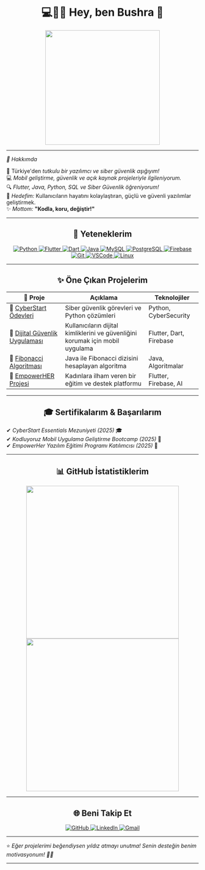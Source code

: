 <h1 align="center">💻👩‍💻 Hey, ben Bushra 🚀</h1>

<p align="center">
  <img src="https://media.giphy.com/media/xT9IgzoKnwFNmISR8I/giphy.gif" width="300px">
</p>

---

*🌟 Hakkımda*  

📍 Türkiye'den *tutkulu bir yazılımcı ve siber güvenlik aşığıyım!*  
💻 *Mobil geliştirme, güvenlik ve açık kaynak projeleriyle ilgileniyorum.*  
🔍 *Flutter, Java, Python, SQL ve Siber Güvenlik öğreniyorum!*  
🎯 *Hedefim:* Kullanıcıların hayatını kolaylaştıran, güçlü ve güvenli yazılımlar geliştirmek.  
✨ *Mottom:* **"Kodla, koru, değiştir!"**

---

<h2 align="center">🚀 Yeteneklerim</h2>

<div align="center">
  <a href="https://www.python.org/">
    <img src="https://skillicons.dev/icons?i=python&theme=dark" alt="Python">
  </a>  
  <a href="https://flutter.dev/">
    <img src="https://skillicons.dev/icons?i=flutter&theme=dark" alt="Flutter">
  </a>  
  <a href="https://dart.dev/">
    <img src="https://skillicons.dev/icons?i=dart&theme=dark" alt="Dart">
  </a>  
  <a href="https://www.java.com/">
    <img src="https://skillicons.dev/icons?i=java&theme=dark" alt="Java">
  </a>  
  <a href="https://www.mysql.com/">
    <img src="https://skillicons.dev/icons?i=mysql&theme=dark" alt="MySQL">
  </a>  
  <a href="https://www.postgresql.org/">
    <img src="https://skillicons.dev/icons?i=postgres&theme=dark" alt="PostgreSQL">
  </a>  
  <a href="https://firebase.google.com/">
    <img src="https://skillicons.dev/icons?i=firebase&theme=dark" alt="Firebase">
  </a>  
  <a href="https://git-scm.com/">
    <img src="https://skillicons.dev/icons?i=git&theme=dark" alt="Git">
  </a>  
  <a href="https://code.visualstudio.com/">
    <img src="https://skillicons.dev/icons?i=vscode&theme=dark" alt="VSCode">
  </a>  
  <a href="https://www.linux.org/">
    <img src="https://skillicons.dev/icons?i=linux&theme=dark" alt="Linux">
  </a>  
</div>

---

<h2 align="center">✨ Öne Çıkan Projelerim</h2>

| 📌 Proje | Açıklama | Teknolojiler |
|----------|---------|--------------|
| 🔹 [CyberStart Ödevleri](https://github.com/bushranovaaa/CyberStart-Odevler) | Siber güvenlik görevleri ve Python çözümleri | Python, CyberSecurity |
| 🔹 [Dijital Güvenlik Uygulaması](https://github.com/bushranovaaa/dijital_guvenlik_app) | Kullanıcıların dijital kimliklerini ve güvenliğini korumak için mobil uygulama | Flutter, Dart, Firebase |
| 🔹 [Fibonacci Algoritması](https://github.com/bushranovaaa/Fibonacci-dizisi) | Java ile Fibonacci dizisini hesaplayan algoritma | Java, Algoritmalar |
| 🔹 [EmpowerHER Projesi](https://github.com/bushranovaaa/) | Kadınlara ilham veren bir eğitim ve destek platformu | Flutter, Firebase, AI |

---

<h2 align="center">🎓 Sertifikalarım & Başarılarım</h2>

✔ *CyberStart Essentials Mezuniyeti (2025)* 🎓  
✔ *Kodluyoruz Mobil Uygulama Geliştirme Bootcamp (2025)* 📱  
✔ *EmpowerHer Yazılım Eğitimi Programı Katılımcısı (2025)* 🚀  

---

<h2 align="center">📊 GitHub İstatistiklerim</h2>

<p align="center">
  <img src="https://github-readme-stats.vercel.app/api?username=bushranovaaa&show_icons=true&theme=radical" width="400px">
  <img src="https://github-readme-stats.vercel.app/api/top-langs/?username=bushranovaaa&layout=compact&theme=radical" width="400px">
</p>

---

<h2 align="center">🌐 Beni Takip Et</h2>

<div align="center">
  <a href="https://github.com/bushranovaaa">
    <img src="https://skillicons.dev/icons?i=github&theme=dark" alt="GitHub">
  </a>  
  <a href="https://www.linkedin.com/in/bushranovaaa">
    <img src="https://skillicons.dev/icons?i=linkedin&theme=dark" alt="LinkedIn">
  </a>  
  <a href="mailto:kurtbusra956@gmail.com">
    <img src="https://skillicons.dev/icons?i=gmail&theme=dark" alt="Gmail">
  </a>
</div>

---

⭐ *Eğer projelerimi beğendiysen yıldız atmayı unutma! Senin desteğin benim motivasyonum! 💜✨*

---

